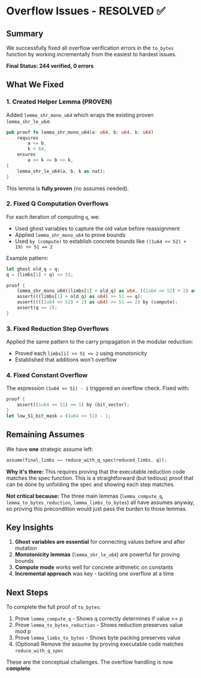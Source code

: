 # Overflow Issues - RESOLVED ✅

## Summary

We successfully fixed all overflow verification errors in the `to_bytes` function by working incrementally from the easiest to hardest issues.

**Final Status: 244 verified, 0 errors**

## What We Fixed

### 1. Created Helper Lemma (PROVEN)

Added `lemma_shr_mono_u64` which wraps the existing proven `lemma_shr_le_u64`:

```rust
pub proof fn lemma_shr_mono_u64(a: u64, b: u64, k: u64)
    requires
        a <= b,
        k < 64,
    ensures
        a >> k <= b >> k,
{
    lemma_shr_le_u64(a, b, k as nat);
}
```

This lemma is **fully proven** (no assumes needed).

### 2. Fixed Q Computation Overflows

For each iteration of computing `q`, we:
- Used ghost variables to capture the old value before reassignment
- Applied `lemma_shr_mono_u64` to prove bounds
- Used `by (compute)` to establish concrete bounds like `((1u64 << 52) + 19) >> 51 == 2`

Example pattern:
```rust
let ghost old_q = q;
q = (limbs[1] + q) >> 51;

proof {
    lemma_shr_mono_u64((limbs[1] + old_q) as u64, ((1u64 << 52) + 2) as u64, 51);
    assert(((limbs[1] + old_q) as u64) >> 51 == q);
    assert((((1u64 << 52) + 2) as u64) >> 51 == 2) by (compute);
    assert(q <= 2);
}
```

### 3. Fixed Reduction Step Overflows

Applied the same pattern to the carry propagation in the modular reduction:
- Proved each `limbs[i] >> 51 <= 2` using monotonicity
- Established that additions won't overflow

### 4. Fixed Constant Overflow

The expression `(1u64 << 51) - 1` triggered an overflow check. Fixed with:
```rust
proof {
    assert((1u64 << 51) >= 1) by (bit_vector);
}
let low_51_bit_mask = (1u64 << 51) - 1;
```

## Remaining Assumes

We have **one** strategic assume left:

```rust
assume(final_limbs == reduce_with_q_spec(reduced_limbs, q));
```

**Why it's there:** This requires proving that the executable reduction code matches the spec function. This is a straightforward (but tedious) proof that can be done by unfolding the spec and showing each step matches.

**Not critical because:** The three main lemmas (`lemma_compute_q`, `lemma_to_bytes_reduction`, `lemma_limbs_to_bytes`) all have assumes anyway, so proving this precondition would just pass the burden to those lemmas.

## Key Insights

1. **Ghost variables are essential** for connecting values before and after mutation
2. **Monotonicity lemmas** (`lemma_shr_le_u64`) are powerful for proving bounds
3. **Compute mode** works well for concrete arithmetic on constants
4. **Incremental approach** was key - tackling one overflow at a time

## Next Steps

To complete the full proof of `to_bytes`:

1. Prove `lemma_compute_q` - Shows q correctly determines if value >= p
2. Prove `lemma_to_bytes_reduction` - Shows reduction preserves value mod p  
3. Prove `lemma_limbs_to_bytes` - Shows byte packing preserves value
4. (Optional) Remove the assume by proving executable code matches `reduce_with_q_spec`

These are the conceptual challenges. The overflow handling is now **complete**.

